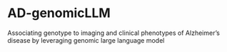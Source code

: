 # AD-genomicLLM
Associating genotype to imaging and clinical phenotypes of Alzheimer’s disease by leveraging genomic large language model
